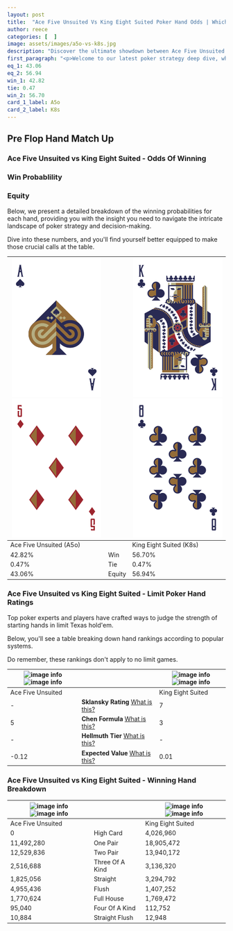 ```yaml
---
layout: post
title:  "Ace Five Unsuited Vs King Eight Suited Poker Hand Odds | Which Is The Better Hand In Poker? A Complete Guide"
author: reece
categories: [  ]
image: assets/images/a5o-vs-k8s.jpg
description: "Discover the ultimate showdown between Ace Five Unsuited and King Eight Suited in poker! Uncover the odds, strategies, and scenarios where one hand triumphs over the other. Get ready to up your poker game with this thrilling analysis."
first_paragraph: "<p>Welcome to our latest poker strategy deep dive, where we're pitting two distinct hands against each other in a high-stakes showdown: Ace Five Unsuited vs King Eight Suited.</p><p>In the dynamic world of poker, every decision counts, and knowing which hand holds the upper hand is key to your success at the table.</p><p>In this article, we'll dissect these two hands, explore the scenarios where one dominates the other, and equip you with the knowledge to make strategic choices that can tip the odds in your favor.</p><p>Get ready to unravel the intriguing dynamics of these poker hands and elevate your game to new heights.</p>"
eq_1: 43.06
eq_2: 56.94
win_1: 42.82
tie: 0.47
win_2: 56.70
card_1_label: A5o
card_2_label: K8s
---
```




[comment]: # (sp0)

## Pre Flop Hand Match Up

<div class="table hand-ratings" markdown="1"> 



### Ace Five Unsuited vs King Eight Suited - Odds Of Winning


  
<div class="row graphs"> 
<div class="col-lg-6">
    <h3>Win Probablility</h3>
    <canvas id="WinChart"></canvas>
</div>
<div class="col-lg-6">
    <h3>Equity</h3>
    <canvas id="EquityChart"></canvas>
</div>
</div>

  Below, we present a detailed breakdown of the winning probabilities for each hand, providing you with the insight you need to navigate the intricate landscape of poker strategy and decision-making. 

Dive into these numbers, and you'll find yourself better equipped to make those crucial calls at the table.


    
| ![image info](assets/images/hand1/a.png) ![image info](assets/images/hand1/5o.png) |  | ![image info](assets/images/hand2/k.png) ![image info](assets/images/hand2/8.png) |
| -------- | -------- | -------- |
| Ace Five Unsuited (A5o) |  | King Eight Suited (K8s) |
| 42.82% | Win | 56.70% |
| 0.47% | Tie | 0.47% |
| 43.06% | Equity | 56.94% |




[comment]: # (sp1)



### Ace Five Unsuited vs King Eight Suited - Limit Poker Hand Ratings

Top poker experts and players have crafted ways to judge the strength of starting hands in limit Texas hold'em. 

Below, you'll see a table breaking down hand rankings according to popular systems. 

Do remember, these rankings don't apply to no limit games.


    
| ![image info](https://www.riverpairs.com/assets/images/hand1/a.png) ![image info](https://www.riverpairs.com/assets/images/hand1/5o.png) |  | ![image info](https://www.riverpairs.com/assets/images/hand2/k.png) ![image info](https://www.riverpairs.com/assets/images/hand2/8.png) |
| -------- | -------- | -------- |
| Ace Five Unsuited |  | King Eight Suited |
| - | **Sklansky Rating** [What is this?](/sklansky-rating-explained) | 7 |
| 5 | **Chen Formula** [What is this?](/chen-formula-explained) | 3 |
| - | **Hellmuth Tier** [What is this?](/Hellmuth-tier-explained) | - |
| -0.12 | **Expected Value** [What is this?](/expected-value-explained) | 0.01 |




[comment]: # (sp2)



### Ace Five Unsuited vs King Eight Suited - Winning Hand Breakdown


    
| ![image info](https://www.riverpairs.com/assets/images/hand1/a.png) ![image info](https://www.riverpairs.com/assets/images/hand1/5o.png) |  | ![image info](https://www.riverpairs.com/assets/images/hand2/k.png) ![image info](https://www.riverpairs.com/assets/images/hand2/8.png) |
| -------- | -------- | -------- |
| Ace Five Unsuited |  | King Eight Suited |
| 0 | High Card | 4,026,960 |
| 11,492,280 | One Pair | 18,905,472 |
| 12,529,836 | Two Pair | 13,940,172 |
| 2,516,688 | Three Of A Kind | 3,136,320 |
| 1,825,056 | Straight | 3,294,792 |
| 4,955,436 | Flush | 1,407,252 |
| 1,770,624 | Full House | 1,769,472 |
| 95,040 | Four Of A Kind | 112,752 |
| 10,884 | Straight Flush | 12,948 |




[comment]: # (sp3)



</div>

[comment]: # (sp4)



[comment]: # (sp5)

